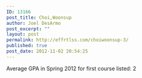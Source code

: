 ```yaml
---
ID: 13166
post_title: Choi,Woonsup
author: Joel DesArmo
post_excerpt: ""
layout: post
permalink: http://effrtlss.com/choiwoonsup-3/
published: true
post_date: 2012-11-02 20:54:25
---
```

<p>Average GPA in Spring 2012 for first course listed: 2</p>